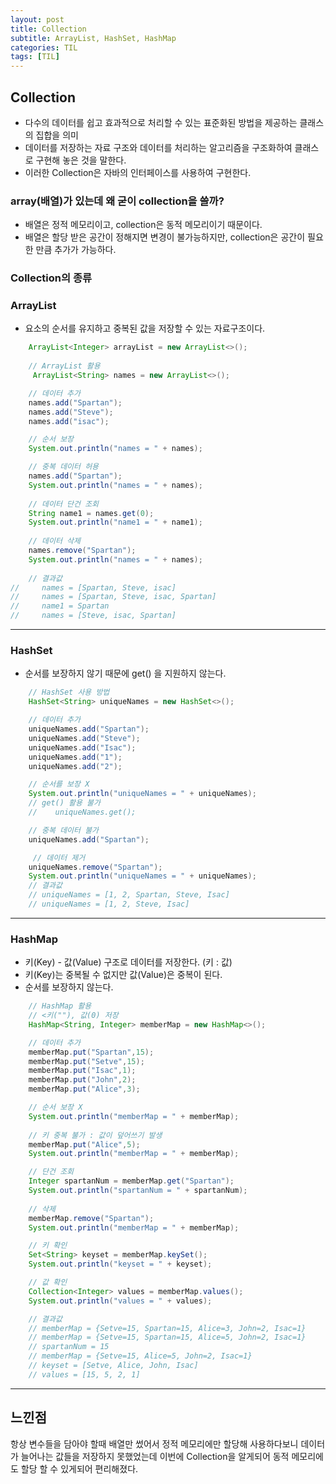 ```yaml
---
layout: post
title: Collection
subtitle: ArrayList, HashSet, HashMap
categories: TIL
tags: [TIL]
---
```


## Collection
- 다수의 데이터를 쉽고 효과적으로 처리할 수 있는 표준화된 방법을 제공하는 클래스의 집합을 의미   
- 데이터를 저장하는 자료 구조와 데이터를 처리하는 알고리즘을 구조화하여 클래스로 구현해 놓은 것을 말한다.
- 이러한 Collection은 자바의 인터페이스를 사용하여 구현한다.

### array(배열)가 있는데 왜 굳이 collection을 쓸까?   
- 배열은 정적 메모리이고, collection은 동적 메모리이기 때문이다.   
- 배열은 할당 받은 공간이 정해지면 변경이 불가능하지만, collection은 공간이 필요한 만큼 추가가 가능하다.

### Collection의 종류



### ArrayList
- 요소의 순서를 유지하고 중복된 값을 저장할 수 있는 자료구조이다.   

```java
    ArrayList<Integer> arrayList = new ArrayList<>();
        
    // ArrayList 활용
     ArrayList<String> names = new ArrayList<>();

    // 데이터 추가
    names.add("Spartan");
    names.add("Steve");
    names.add("isac");

    // 순서 보장
    System.out.println("names = " + names);

    // 중복 데이터 허용
    names.add("Spartan");
    System.out.println("names = " + names);
        
    // 데이터 단건 조회
    String name1 = names.get(0);
    System.out.println("name1 = " + name1);
        
    // 데이터 삭제
    names.remove("Spartan");
    System.out.println("names = " + names);
        
    // 결과값
//     names = [Spartan, Steve, isac]
//     names = [Spartan, Steve, isac, Spartan]
//     name1 = Spartan
//     names = [Steve, isac, Spartan]
```

---

### HashSet
- 순서를 보장하지 않기 때문에 get() 을 지원하지 않는다.

```java
    // HashSet 사용 방법
    HashSet<String> uniqueNames = new HashSet<>();

    // 데이터 추가
    uniqueNames.add("Spartan");
    uniqueNames.add("Steve");
    uniqueNames.add("Isac");
    uniqueNames.add("1");
    uniqueNames.add("2");

    // 순서를 보장 X
    System.out.println("uniqueNames = " + uniqueNames);
    // get() 활용 불가
    //    uniqueNames.get();

    // 중복 데이터 불가
    uniqueNames.add("Spartan");

     // 데이터 제거
    uniqueNames.remove("Spartan");
    System.out.println("uniqueNames = " + uniqueNames);
    // 결과값 
    // uniqueNames = [1, 2, Spartan, Steve, Isac]
    // uniqueNames = [1, 2, Steve, Isac]
```

---

### HashMap 
- 키(Key) - 값(Value) 구조로 데이터를 저장한다. (키 : 값)
- 키(Key)는 중복될 수 없지만 값(Value)은 중복이 된다.
- 순서를 보장하지 않는다.

```java
    // HashMap 활용
    // <키(""), 값(0) 저장
    HashMap<String, Integer> memberMap = new HashMap<>();

    // 데이터 추가
    memberMap.put("Spartan",15);
    memberMap.put("Setve",15);
    memberMap.put("Isac",1);
    memberMap.put("John",2);
    memberMap.put("Alice",3);

    // 순서 보장 X
    System.out.println("memberMap = " + memberMap);
        
    // 키 중복 불가 : 값이 덮어쓰기 발생
    memberMap.put("Alice",5);
    System.out.println("memberMap = " + memberMap);

    // 단건 조회
    Integer spartanNum = memberMap.get("Spartan");
    System.out.println("spartanNum = " + spartanNum);
        
    // 삭제
    memberMap.remove("Spartan");
    System.out.println("memberMap = " + memberMap);

    // 키 확인
    Set<String> keyset = memberMap.keySet();
    System.out.println("keyset = " + keyset);

    // 값 확인
    Collection<Integer> values = memberMap.values();
    System.out.println("values = " + values);

    // 결과값
    // memberMap = {Setve=15, Spartan=15, Alice=3, John=2, Isac=1}
    // memberMap = {Setve=15, Spartan=15, Alice=5, John=2, Isac=1}
    // spartanNum = 15
    // memberMap = {Setve=15, Alice=5, John=2, Isac=1}
    // keyset = [Setve, Alice, John, Isac]
    // values = [15, 5, 2, 1]
```

---


## 느낀점
항상 변수들을 담아야 할때 배열만 썼어서 정적 메모리에만 할당해 사용하다보니 데이터가 늘어나는 값들을 저장하지 못했었는데 이번에 Collection을 알게되어 동적 메모리에도 할당 할 수 있게되어 편리해졌다.